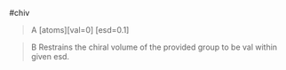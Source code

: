 #chiv

>A [atoms][val=0] [esd=0.1]

>B Restrains the chiral volume of the provided group to be val within given esd.